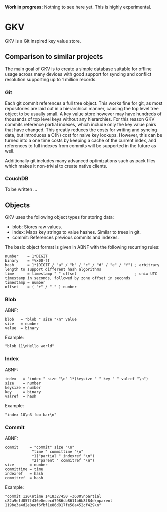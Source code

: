 **Work in progress:** Nothing to see here yet. This is highly experimental.

# GKV

GKV is a Git inspired key value store.

## Comparison to similar projects

The main goal of GKV is to create a simple database suitable for offline usage
across many devices with good support for syncing and conflict resolution
supporting up to 1 million records.

### Git

Each git commit references a full tree object. This works fine for git, as most
repositories are laid out in a hierarchical manner, causing the top level tree
object to be usually small. A key value store however may have hundreds of
thousands of top level keys without any hierarchies. For this reason GKV
commits reference partial indexes, which include only the key value pairs that
have changed. This greatly reduces the costs for writing and syncing data, but
introduces a O(N) cost for naive key lookups. However, this can be turned into
a one time costs by keeping a cache of the current index, and references to
full indexes from commits will be supported in the future as well.

Additionally git includes many advanced optimizations such as pack files which
makes it non-trivial to create native clients.

### CouchDB

To be written ...

## Objects

GKV uses the following object types for storing data:

* blob: Stores raw values.
* index: Maps key strings to value hashes. Similar to trees in git.
* commit: References previous commits and indexes.

The basic object format is given in ABNF with the following recurring rules:

```
number    = 1*DIGIT
binary    = *%x00-ff
hash      = 1*(DIGIT / "a" / "b" / "c" / "d" / "e" / "f") ; arbitrary length to support different hash algorithms
time      = timestamp " " offset                          ; unix UTC timestamp in seconds, followed by zone offset in seconds
timestamp = number
offset    = ( "+" / "-" ) number
```

### Blob

ABNF:

```
blob   = "blob " size "\n" value
size   = number
value  = binary
```

Example:

```
"blob 11\nHello world"
```

### Index

ABNF:

```
index   = "index " size "\n" 1*(keysize " " key " " valref "\n")
size    = number
keysize = number
key     = binary
valref  = hash
```

Example:

```
"index 10\n3 foo bar\n"
```

### Commit

ABNF:

```
commit     = "commit" size "\n"
            "time " committime "\n"
            *1("partial " indexref "\n")
            *2("parent " commitref "\n")
size       = number
committime = time
indexref   = hash
commitref  = hash
```

Example:

```
"commit 120\ntime 1418327450 +3600\npartial c82a9efd857f436e0ececd7986cb8611b6b8f84e\nparent 119be3a4d2e8eef6fbf1e86d817fe58a452cf429\n"
```
